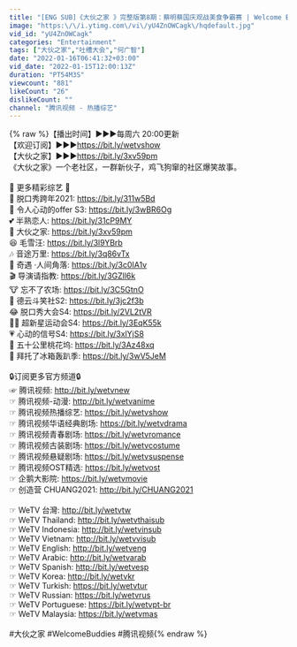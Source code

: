 ```yaml
---
title: "[ENG SUB]《大伙之家 》完整版第8期：蔡明蔡国庆观战美食争霸赛 | Welcome Buddies"
image: "https:\/\/i.ytimg.com\/vi\/yU4ZnOWCagk\/hqdefault.jpg"
vid_id: "yU4ZnOWCagk"
categories: "Entertainment"
tags: ["大伙之家","吐槽大会","何广智"]
date: "2022-01-16T06:41:32+03:00"
vid_date: "2022-01-15T12:00:13Z"
duration: "PT54M3S"
viewcount: "881"
likeCount: "26"
dislikeCount: ""
channel: "腾讯视频 - 热播综艺"
---
```

{% raw %}【播出时间】▶▶▶每周六 20:00更新<br />【欢迎订阅】▶▶▶<a rel="nofollow" target="blank" href="https://bit.ly/wetvshow">https://bit.ly/wetvshow</a><br />【大伙之家】▶▶▶<a rel="nofollow" target="blank" href="https://bit.ly/3xv59pm">https://bit.ly/3xv59pm</a><br />《大伙之家》一个老社区，一群新伙子，鸡飞狗窜的社区爆笑故事。<br /><br />🍬 更多精彩综艺 🍬<br />🥳 脱口秀跨年2021: <a rel="nofollow" target="blank" href="https://bit.ly/311w5Bd">https://bit.ly/311w5Bd</a><br />🥼 令人心动的offer S3: <a rel="nofollow" target="blank" href="https://bit.ly/3wBR6Og">https://bit.ly/3wBR6Og</a><br />💕 半熟恋人: <a rel="nofollow" target="blank" href="https://bit.ly/31cP9MY">https://bit.ly/31cP9MY</a><br />📢 大伙之家: <a rel="nofollow" target="blank" href="https://bit.ly/3xv59pm">https://bit.ly/3xv59pm</a><br />😆 毛雪汪: <a rel="nofollow" target="blank" href="https://bit.ly/3l9YBrb">https://bit.ly/3l9YBrb</a><br />🎶 音途万里: <a rel="nofollow" target="blank" href="https://bit.ly/3q86vTx">https://bit.ly/3q86vTx</a><br />🏡 奇遇 ·人间角落: <a rel="nofollow" target="blank" href="https://bit.ly/3c0IA1v">https://bit.ly/3c0IA1v</a><br />🎬 导演请指教: <a rel="nofollow" target="blank" href="https://bit.ly/3GZll6k">https://bit.ly/3GZll6k</a><br />🐮 忘不了农场: <a rel="nofollow" target="blank" href="https://bit.ly/3C5GtnO">https://bit.ly/3C5GtnO</a><br />👋 德云斗笑社S2: <a rel="nofollow" target="blank" href="https://bit.ly/3jc2f3b">https://bit.ly/3jc2f3b</a><br />😂 脱口秀大会S4: <a rel="nofollow" target="blank" href="https://bit.ly/2VL2tVR">https://bit.ly/2VL2tVR</a><br />🏃‍♀️ 超新星运动会S4: <a rel="nofollow" target="blank" href="https://bit.ly/3EqK55k">https://bit.ly/3EqK55k</a><br />💗 心动的信号S4: <a rel="nofollow" target="blank" href="https://bit.ly/3xlYjS8">https://bit.ly/3xlYjS8</a><br />🌸 五十公里桃花坞: <a rel="nofollow" target="blank" href="https://bit.ly/3Az48xq">https://bit.ly/3Az48xq</a><br />🍻 拜托了冰箱轰趴季: <a rel="nofollow" target="blank" href="https://bit.ly/3wV5JeM">https://bit.ly/3wV5JeM</a> <br /><br />🔒订阅更多官方频道🔒<br />☞ 腾讯视频: <a rel="nofollow" target="blank" href="http://bit.ly/wetvnew">http://bit.ly/wetvnew</a><br />☞ 腾讯视频-动漫: <a rel="nofollow" target="blank" href="http://bit.ly/wetvanime">http://bit.ly/wetvanime</a><br />☞ 腾讯视频热播综艺: <a rel="nofollow" target="blank" href="https://bit.ly/wetvshow">https://bit.ly/wetvshow</a><br />☞ 腾讯视频华语经典剧场: <a rel="nofollow" target="blank" href="https://bit.ly/wetvdrama">https://bit.ly/wetvdrama</a><br />☞ 腾讯视频青春剧场: <a rel="nofollow" target="blank" href="https://bit.ly/wetvromance">https://bit.ly/wetvromance</a><br />☞ 腾讯视频古装剧场: <a rel="nofollow" target="blank" href="https://bit.ly/wetvcostume">https://bit.ly/wetvcostume</a><br />☞ 腾讯视频悬疑剧场: <a rel="nofollow" target="blank" href="https://bit.ly/wetvsuspense">https://bit.ly/wetvsuspense</a><br />☞ 腾讯视频OST精选: <a rel="nofollow" target="blank" href="https://bit.ly/wetvost">https://bit.ly/wetvost</a><br />☞ 企鹅大影院: <a rel="nofollow" target="blank" href="https://bit.ly/wetvmovie">https://bit.ly/wetvmovie</a><br />☞ 创造营 CHUANG2021: <a rel="nofollow" target="blank" href="http://bit.ly/CHUANG2021">http://bit.ly/CHUANG2021</a><br /><br />☞ WeTV 台灣: <a rel="nofollow" target="blank" href="http://bit.ly/wetvtw">http://bit.ly/wetvtw</a><br />☞ WeTV Thailand: <a rel="nofollow" target="blank" href="http://bit.ly/wetvthaisub">http://bit.ly/wetvthaisub</a><br />☞ WeTV Indonesia: <a rel="nofollow" target="blank" href="http://bit.ly/wetvinsub">http://bit.ly/wetvinsub</a><br />☞ WeTV Vietnam: <a rel="nofollow" target="blank" href="http://bit.ly/wetvvisub">http://bit.ly/wetvvisub</a><br />☞ WeTV English: <a rel="nofollow" target="blank" href="http://bit.ly/wetveng">http://bit.ly/wetveng</a><br />☞ WeTV Arabic: <a rel="nofollow" target="blank" href="http://bit.ly/wetvarab">http://bit.ly/wetvarab</a><br />☞ WeTV Spanish: <a rel="nofollow" target="blank" href="http://bit.ly/wetvesp">http://bit.ly/wetvesp</a><br />☞ WeTV Korea: <a rel="nofollow" target="blank" href="http://bit.ly/wetvkr">http://bit.ly/wetvkr</a><br />☞ WeTV Turkish: <a rel="nofollow" target="blank" href="https://bit.ly/wetvtur">https://bit.ly/wetvtur</a><br />☞ WeTV Russian: <a rel="nofollow" target="blank" href="https://bit.ly/wetvrus">https://bit.ly/wetvrus</a><br />☞ WeTV Portuguese: <a rel="nofollow" target="blank" href="https://bit.ly/wetvpt-br">https://bit.ly/wetvpt-br</a><br />☞ WeTV Malaysia: <a rel="nofollow" target="blank" href="https://bit.ly/wetvmas">https://bit.ly/wetvmas</a><br /><br />#大伙之家 #WelcomeBuddies #腾讯视频{% endraw %}
